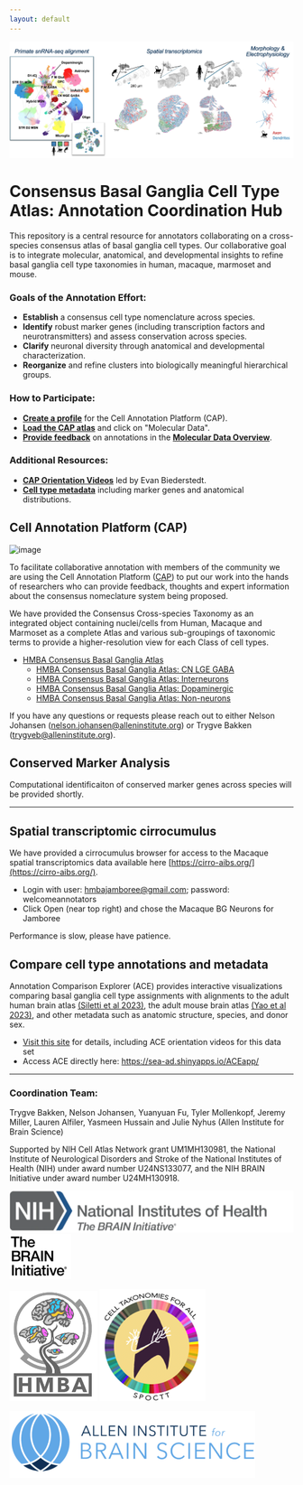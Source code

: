 ```yaml
---
layout: default
---
```


![Taxonomy](assets/images/overview_HMBA.png)

# Consensus Basal Ganglia Cell Type Atlas: Annotation Coordination Hub

This repository is a central resource for annotators collaborating on a cross-species consensus atlas of basal ganglia cell types. Our collaborative goal is to integrate molecular, anatomical, and developmental insights to refine basal ganglia cell type taxonomies in human, macaque, marmoset and mouse. 

### Goals of the Annotation Effort:
- **Establish** a consensus cell type nomenclature across species.
- **Identify** robust marker genes (including transcription factors and neurotransmitters) and assess conservation across species.
- **Clarify** neuronal diversity through anatomical and developmental characterization.
- **Reorganize** and refine clusters into biologically meaningful hierarchical groups.

### How to Participate:
- [**Create a profile**](https://celltype.info/docs/creating-a-profile) for the Cell Annotation Platform (CAP).
- [**Load the CAP atlas**](https://celltype.info/project/637) and click on "Molecular Data".
- [**Provide feedback**](https://celltype.info/docs/providing-feedback-on-annotations) on annotations in the [**Molecular Data Overview**](https://celltype.info/docs/molecular-data-page-overview).

### Additional Resources:
- **[CAP Orientation Videos](https://www.youtube.com/playlist?list=PLKRocgU6P8sIXJKtoyhBtOm38sMH1Z7gq)** led by Evan Biederstedt.
- **[Cell type metadata](https://docs.google.com/spreadsheets/d/1Z7AkvCSD8WT9XW5O9Vep68WwLFzjLJwRMBF1Up7zWKg/edit?usp=sharing)** including marker genes and anatomical distributions.

## Cell Annotation Platform (CAP)

![image](https://github.com/user-attachments/assets/10a6ade5-99c4-4fa4-b850-0e76ba879ee8)

To facilitate collaborative annotation with members of the community we are using the Cell Annotation Platform ([CAP](https://celltype.info/)) to put our work into the hands of researchers who can provide feedback, thoughts and expert information about the consensus nomeclature system being proposed. 

We have provided the Consensus Cross-species Taxonomy as an integrated object containing nuclei/cells from Human, Macaque and Marmoset as a complete Atlas and various sub-groupings of taxonomic terms to provide a higher-resolution view for each Class of cell types.

* [HMBA Consensus Basal Ganglia Atlas](https://celltype.info/project/637/dataset/1542)
   * [HMBA Consensus Basal Ganglia Atlas: CN LGE GABA](https://celltype.info/project/637/dataset/1541)
   * [HMBA Consensus Basal Ganglia Atlas: Interneurons](https://celltype.info/project/637/dataset/1539)
   * [HMBA Consensus Basal Ganglia Atlas: Dopaminergic](https://celltype.info/project/637/dataset/1538)
   * [HMBA Consensus Basal Ganglia Atlas: Non-neurons](https://celltype.info/project/637/dataset/1540)

If you have any questions or requests please reach out to either Nelson Johansen (nelson.johansen@alleninstitute.org) or Trygve Bakken (trygveb@alleninstitute.org).

## Conserved Marker Analysis

Computational identificaiton of conserved marker genes across species will be provided shortly.

---

## Spatial transcriptomic cirrocumulus

We have provided a cirrocumulus browser for access to the Macaque spatial transcriptomics data available here [https://cirro-aibs.org/](https://cirro-aibs.org/).

* Login with user: hmbajamboree@gmail.com; password: welcomeannotators
* Click Open (near top right) and chose the Macaque BG Neurons for Jamboree

Performance is slow, please have patience.

## Compare cell type annotations and metadata

Annotation Comparison Explorer (ACE) provides interactive visualizations comparing basal ganglia cell type assignments with alignments to the adult human brain atlas [(Siletti et al 2023)](https://www.science.org/doi/10.1126/science.add7046), the adult mouse brain atlas [(Yao et al 2023)](https://www.nature.com/articles/s41586-023-06812-z), and other metadata such as anatomic structure, species, and donor sex.  

* [Visit this site](https://alleninstitute.github.io/HMBA_BasalGanglia_ACE/) for details, including ACE orientation videos for this data set
* Access ACE directly here: https://sea-ad.shinyapps.io/ACEapp/

---

### Coordination Team:
Trygve Bakken, Nelson Johansen, Yuanyuan Fu, Tyler Mollenkopf, Jeremy Miller, Lauren Alfiler, Yasmeen Hussain and Julie Nyhus (Allen Institute for Brain Science)

Supported by NIH Cell Atlas Network grant UM1MH130981, the National Institute of Neurological Disorders and Stroke of the National Institutes of Health (NIH) under award number U24NS133077, and the NIH BRAIN Initiative under award number U24MH130918.

![NIH_Brain](./assets/images/NIH_BRAIN.png) ![Brain](./assets/images/BRAIN.png)

![HMBA](./assets/images/HMBA.png) ![SPOCTT](./assets/images/SPOCTT.png)

![AIBS](./assets/images/AIBS.png)
